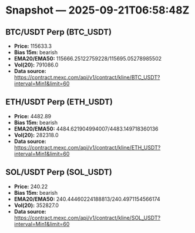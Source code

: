 # Snapshot — 2025-09-21T06:58:48Z

## BTC/USDT Perp (BTC_USDT)
- **Price:** 115633.3
- **Bias 15m:** bearish
- **EMA20/EMA50:** 115666.25122759228/115695.05278985502
- **Vol(20):** 791086.0
- **Data source:** https://contract.mexc.com/api/v1/contract/kline/BTC_USDT?interval=Min1&limit=60

## ETH/USDT Perp (ETH_USDT)
- **Price:** 4482.89
- **Bias 15m:** bearish
- **EMA20/EMA50:** 4484.621904994007/4483.149718360136
- **Vol(20):** 282318.0
- **Data source:** https://contract.mexc.com/api/v1/contract/kline/ETH_USDT?interval=Min1&limit=60

## SOL/USDT Perp (SOL_USDT)
- **Price:** 240.22
- **Bias 15m:** bearish
- **EMA20/EMA50:** 240.44460224188813/240.4971154566174
- **Vol(20):** 352827.0
- **Data source:** https://contract.mexc.com/api/v1/contract/kline/SOL_USDT?interval=Min1&limit=60
